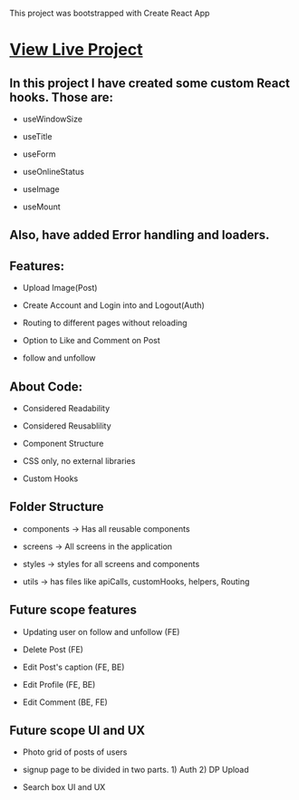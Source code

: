 This project was bootstrapped with Create React App
<br />

<h1>
    <a href="https://quick-shareit.vercel.app/">View Live Project</a>
</h1>

<h2>
In this project I have created some custom React hooks.
Those are:</h2>

- useWindowSize

- useTitle

- useForm

- useOnlineStatus

- useImage

- useMount

<h2>Also, have added Error handling and loaders.</h2>
<h2>Features:</h2>

- Upload Image(Post)

- Create Account and Login into and Logout(Auth)

- Routing to different pages without reloading

- Option to Like and Comment on Post

- follow and unfollow

<h2>About Code:</h2>

- Considered Readability

- Considered Reusablility

- Component Structure

- CSS only, no external libraries

- Custom Hooks

<h2>Folder Structure</h2>

- components -> Has all reusable components

- screens -> All screens in the application

- styles -> styles for all screens and components

- utils -> has files like apiCalls, customHooks, helpers, Routing

<h2>Future scope features</h2>

- Updating user on follow and unfollow (FE)

- Delete Post (FE)

- Edit Post's caption (FE, BE)

- Edit Profile (FE, BE)

- Edit Comment (BE, FE)

<h2>Future scope UI and UX</h2>

- Photo grid of posts of users

- signup page to be divided in two parts. 1) Auth 2) DP Upload

- Search box UI and UX
